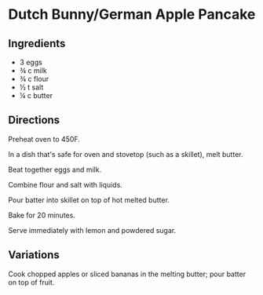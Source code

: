 # Dutch Bunny/German Apple Pancake

## Ingredients
* 3 eggs
* ¾ c milk
* ¾ c flour
* ½ t salt
* ¼ c butter

## Directions
Preheat oven to 450F.

In a dish that's safe for oven and stovetop (such as a skillet), melt butter.

Beat together eggs and milk.

Combine flour and salt with liquids.

Pour batter into skillet on top of hot melted butter.

Bake for 20 minutes.

Serve immediately with lemon and powdered sugar.

## Variations
Cook chopped apples or sliced bananas in the melting butter; pour batter on top of fruit.
